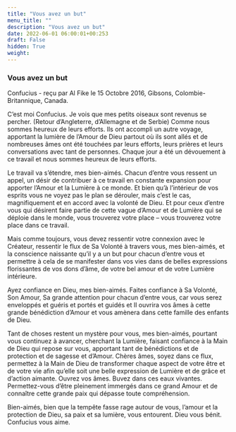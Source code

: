 ```yaml
---
title: "Vous avez un but"
menu_title: ""
description: "Vous avez un but"
date: 2022-06-01 06:00:01+00:253
draft: False
hidden: True
weight:
---
```

### Vous avez un but

Confucius - reçu par Al Fike le 15 Octobre 2016, Gibsons, Colombie-Britannique, Canada.

C’est moi Confucius. Je vois que mes petits oiseaux sont revenus se percher. (Retour d’Angleterre, d’Allemagne et de Serbie) Comme nous sommes heureux de leurs efforts. Ils ont accompli un autre voyage, apportant la lumière de l’Amour de Dieu partout où ils sont allés et de nombreuses âmes ont été touchées par leurs efforts, leurs prières et leurs conversations avec tant de personnes. Chaque jour a été un dévouement à ce travail et nous sommes heureux de leurs efforts.

Le travail va s’étendre, mes bien-aimés. Chacun d’entre vous ressent un appel, un désir de contribuer à ce travail en constante expansion pour apporter l’Amour et la Lumière à ce monde. Et bien qu’à l’intérieur de vos esprits vous ne voyez pas le plan se dérouler, mais c’est le cas, magnifiquement et en accord avec la volonté de Dieu. Et pour ceux d’entre vous qui désirent faire partie de cette vague d’Amour et de Lumière qui se déploie dans le monde, vous trouverez votre place – vous trouverez votre place dans ce travail.

Mais comme toujours, vous devez ressentir votre connexion avec le Créateur, ressentir le flux de Sa Volonté à travers vous, mes bien-aimés, et la conscience naissante qu’il y a un but pour chacun d’entre vous et permettre à cela de se manifester dans vos vies dans de belles expressions florissantes de vos dons d’âme, de votre bel amour et de votre Lumière intérieure.

Ayez confiance en Dieu, mes bien-aimés. Faites confiance à Sa Volonté, Son Amour, Sa grande attention pour chacun d’entre vous, car vous serez enveloppés et guéris et portés et guidés et Il ouvrira vos âmes à cette grande bénédiction d’Amour et vous amènera dans cette famille des enfants de Dieu.

Tant de choses restent un mystère pour vous, mes bien-aimés, pourtant vous continuez à avancer, cherchant la Lumière, faisant confiance à la Main de Dieu qui repose sur vous, apportant tant de bénédictions et de protection et de sagesse et d’Amour. Chères âmes, soyez dans ce flux, permettez à la Main de Dieu de transformer chaque aspect de votre être et de votre vie afin qu’elle soit une belle expression de Lumière et de grâce et d’action aimante. Ouvrez vos âmes. Buvez dans ces eaux vivantes. Permettez-vous d’être pleinement immergés dans ce grand Amour et de connaître cette grande paix qui dépasse toute compréhension.

Bien-aimés, bien que la tempête fasse rage autour de vous, l’amour et la protection de Dieu, sa paix et sa lumière, vous entourent. Dieu vous bénit. Confucius vous aime.
